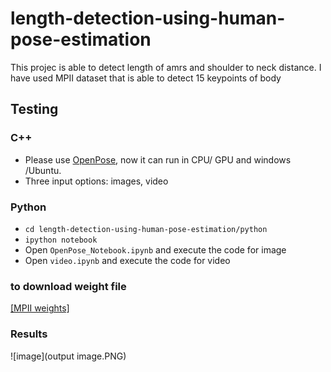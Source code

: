 # length-detection-using-human-pose-estimation
This projec is able to detect length of amrs and shoulder to neck distance. I have used MPII dataset that is able to detect 15 keypoints of body 

## Testing

### C++ 
- Please use [OpenPose](https://github.com/CMU-Perceptual-Computing-Lab/openpose), now it can run in CPU/ GPU and windows /Ubuntu.
- Three input options: images, video

### Python
- `cd length-detection-using-human-pose-estimation/python`
- `ipython notebook`
- Open `OpenPose_Notebook.ipynb` and execute the code for image
- Open `video.ipynb` and execute the code for video

### to download weight file 
[[MPII weights]](http://posefs1.perception.cs.cmu.edu/OpenPose/models/pose/mpi/pose_iter_160000.caffemodel)

### Results
![image](output image.PNG)


